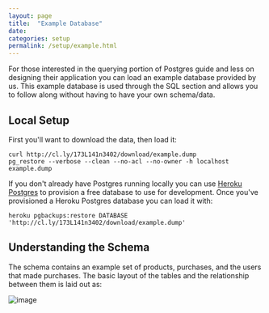 ```yaml
---
layout: page
title:  "Example Database"
date:
categories: setup
permalink: /setup/example.html
---
```


For those interested in the querying portion of Postgres guide and less on designing their application you can load an example database provided by us. This example database is used through the SQL section and allows you to follow along without having to have your own schema/data.

Local Setup
-----------

First you'll want to download the data, then load it:

    curl http://cl.ly/173L141n3402/download/example.dump
    pg_restore --verbose --clean --no-acl --no-owner -h localhost example.dump

If you don't already have Postgres running locally you can use [Heroku Postgres](https://postgres.heroku.com) to provision a free database to use for development. Once you've provisioned a Heroku Postgres database you can load it with:

    heroku pgbackups:restore DATABASE 'http://cl.ly/173L141n3402/download/example.dump'

Understanding the Schema
------------------------

The schema contains an example set of products, purchases, and the users that made purchases. The basic layout of the tables and the relationship between them is laid out as:

![image](http://f.cl.ly/items/2p2W3e2y3p0T362w3t0R/Screenshot%2012:14:12%2012:37%20PM.png)
